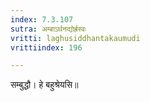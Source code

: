 ```yaml
---
index: 7.3.107
sutra: अम्बाऽर्थनद्योर्ह्रस्वः
vritti: laghusiddhantakaumudi
vrittiindex: 196

---
```

सम्बुद्धौ। हे बहुश्रेयसि॥